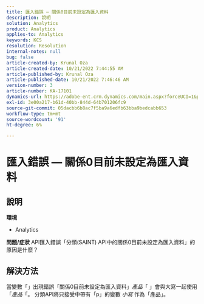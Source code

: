 ```yaml
---
title: 匯入錯誤 — 關係0目前未設定為匯入資料
description: 說明
solution: Analytics
product: Analytics
applies-to: Analytics
keywords: KCS
resolution: Resolution
internal-notes: null
bug: false
article-created-by: Krunal Oza
article-created-date: 10/21/2022 7:44:55 AM
article-published-by: Krunal Oza
article-published-date: 10/21/2022 7:46:46 AM
version-number: 3
article-number: KA-17101
dynamics-url: https://adobe-ent.crm.dynamics.com/main.aspx?forceUCI=1&pagetype=entityrecord&etn=knowledgearticle&id=aca21940-1451-ed11-bba2-0022480867fb
exl-id: 3e00a217-b61d-40bb-844d-64b701206fc9
source-git-commit: 05dacbb6b8ac7f5ba9a6edfb63bba9bedcabb653
workflow-type: tm+mt
source-wordcount: '91'
ht-degree: 6%

---
```


# 匯入錯誤 — 關係0目前未設定為匯入資料

## 說明

<b>環境</b>
- Analytics



<b>問題/症狀</b>
API匯入錯誤「分類(SAINT) API中的關係0目前未設定為匯入資料」的原因是什麼？


## 解決方法


當變數「」出現錯誤「關係0目前未設定為匯入資料」*產品*「 」會與大寫一起使用「*產品*「。 分類API將只接受中帶有「p」的變數 *小寫* 作為「產品」。
